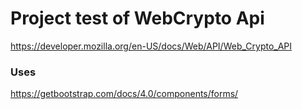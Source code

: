 # Project test of WebCrypto Api

https://developer.mozilla.org/en-US/docs/Web/API/Web_Crypto_API

### Uses
https://getbootstrap.com/docs/4.0/components/forms/